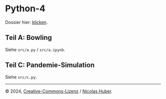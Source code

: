 # Python-4

Dossier hier: [klicken](/python-4/docs/p_python4_pan_SA.pdf).

## Teil A: Bowling

Siehe `src/a.py` / `src/a.ipynb`.

## Teil C: Pandemie-Simulation

Siehe `src/c.py`.

---

© 2024, [Creative-Commons-Lizenz](/LICENSE.md) / [Nicolas Huber](https://nicolas-huber.ch).